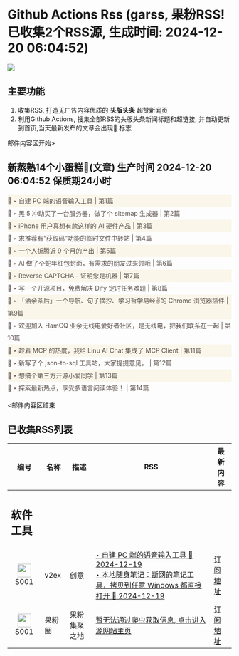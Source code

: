# Github Actions Rss (garss, 果粉RSS! 已收集2个RSS源, 生成时间: 2024-12-20 06:04:52)

![](https://cdn.jsdelivr.net/gh/xinkeji/garss/_media/ga-rss.png)



## 主要功能
1. 收集RSS, 打造无广告内容优质的 **头版头条** 超赞新闻页
2. 利用Github Actions, 搜集全部RSS的头版头条新闻标题和超链接, 并自动更新到首页,当天最新发布的文章会出现🌈 标志

邮件内容区开始>
<h2>新蒸熟14个小蛋糕🍰(文章) 生产时间 2024-12-20 06:04:52 保质期24小时</h2>

<div style='line-height:3;background-color:#FAF6EA;' ><a href='https://www.v2ex.com/t/1098926#reply0' style="line-height:2;text-decoration:none;display:block;color:#584D49;">🌈 ‣ 自建 PC 端的语音输入工具 | 第1篇</a></div><div style='line-height:3;' ><a href='https://www.v2ex.com/t/1098919#reply0' style="line-height:2;text-decoration:none;display:block;color:#584D49;">🌈 ‣ 黑 5 冲动买了一台服务器，做了个 sitemap 生成器 | 第2篇</a></div><div style='line-height:3;background-color:#FAF6EA;' ><a href='https://www.v2ex.com/t/1098846#reply13' style="line-height:2;text-decoration:none;display:block;color:#584D49;">🌈 ‣ iPhone 用户真想有款这样的 AI 硬件产品 | 第3篇</a></div><div style='line-height:3;' ><a href='https://www.v2ex.com/t/1098901#reply9' style="line-height:2;text-decoration:none;display:block;color:#584D49;">🌈 ‣ 求推荐有“获取码”功能的临时文件中转站 | 第4篇</a></div><div style='line-height:3;background-color:#FAF6EA;' ><a href='https://www.v2ex.com/t/1098874#reply4' style="line-height:2;text-decoration:none;display:block;color:#584D49;">🌈 ‣ 一个人折腾近 9 个月的产出 | 第5篇</a></div><div style='line-height:3;' ><a href='https://www.v2ex.com/t/1098880#reply10' style="line-height:2;text-decoration:none;display:block;color:#584D49;">🌈 ‣ AI 做了个蛇年红包封面，有需求的朋友过来领哦 | 第6篇</a></div><div style='line-height:3;background-color:#FAF6EA;' ><a href='https://www.v2ex.com/t/1098886#reply1' style="line-height:2;text-decoration:none;display:block;color:#584D49;">🌈 ‣ Reverse CAPTCHA - 证明您是机器 | 第7篇</a></div><div style='line-height:3;' ><a href='https://www.v2ex.com/t/1098823#reply0' style="line-height:2;text-decoration:none;display:block;color:#584D49;">🌈 ‣ 写一个开源项目，免费解决 Dify 定时任务难题 | 第8篇</a></div><div style='line-height:3;background-color:#FAF6EA;' ><a href='https://www.v2ex.com/t/1098821#reply1' style="line-height:2;text-decoration:none;display:block;color:#584D49;">🌈 ‣ 「酒余茶后」一个导航、句子摘抄、学习哲学易经✌️的 Chrome 浏览器插件 | 第9篇</a></div><div style='line-height:3;' ><a href='https://www.v2ex.com/t/1098729#reply3' style="line-height:2;text-decoration:none;display:block;color:#584D49;">🌈 ‣ 欢迎加入 HamCQ 业余无线电爱好者社区，是无线电，把我们联系在一起 | 第10篇</a></div><div style='line-height:3;background-color:#FAF6EA;' ><a href='https://www.v2ex.com/t/1098690#reply3' style="line-height:2;text-decoration:none;display:block;color:#584D49;">🌈 ‣ 趁着 MCP 的热度，我给 Linu AI Chat 集成了 MCP Client | 第11篇</a></div><div style='line-height:3;' ><a href='https://www.v2ex.com/t/1098687#reply3' style="line-height:2;text-decoration:none;display:block;color:#584D49;">🌈 ‣ 新写了个 json-to-sql 工具站，大家提提意见。 | 第12篇</a></div><div style='line-height:3;background-color:#FAF6EA;' ><a href='https://www.v2ex.com/t/1098697#reply3' style="line-height:2;text-decoration:none;display:block;color:#584D49;">🌈 ‣ 想搞个第三方开源小爱同学 | 第13篇</a></div><div style='line-height:3;' ><a href='https://www.v2ex.com/t/1098759#reply0' style="line-height:2;text-decoration:none;display:block;color:#584D49;">🌈 ‣ 探索最新热点，享受多语言阅读体验！ | 第14篇</a></div>

<邮件内容区结束

## 已收集RSS列表

| 编号 | 名称 | 描述 | RSS | 最新内容 |
| --- | --- | --- | --- | --- |
| <h2 id="软件工具">软件工具</h2> |  |   |  |  |
| <div id="S001" style="text-align: center;"><img src="https://cdn.jsdelivr.net/gh/zhaoolee/garss/_media/favicon/S001.png" width="30px" style="width:30px;height: auto;"/><br><span>S001</span></div> | v2ex | 创意 | [‣ 自建 PC 端的语音输入工具 🌈 2024-12-19](https://www.v2ex.com/t/1098926#reply0)<br/>[‣ 本地随身笔记：断网的笔记工具，拷贝到任意 Windows 都直接打开 🌈 2024-12-19](https://www.v2ex.com/t/1098600#reply22) | [订阅地址](https://www.v2ex.com/feed/tab/creative.xml) |
| <div id="S001" style="text-align: center;"><img src="https://cdn.jsdelivr.net/gh/zhaoolee/garss/_media/favicon/S001.png" width="30px" style="width:30px;height: auto;"/><br><span>S001</span></div> | 果粉圈 | 果粉集聚之地 | [暂无法通过爬虫获取信息, 点击进入源网站主页](https://g0f.cn) | [订阅地址](https://g0f.cn/rss.xml) |



